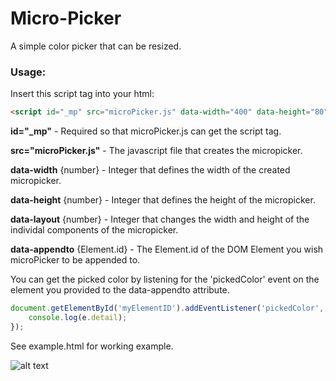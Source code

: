 # Micro-Picker
A simple color picker that can be resized.

### Usage:

Insert this script tag into your html:

```HTML
<script id="_mp" src="microPicker.js" data-width="400" data-height="80" data-layout="5" data-appendto="myElementID"></script>
```

**id="_mp"**   - Required so that microPicker.<spand></span>js can get the script tag.

**src="microPicker.<spand></span>js"**  - The javascript file that creates the micropicker.

**data-width** {number}   - Integer that defines the width of the created micropicker.

**data-height** {number}   - Integer that defines the height of the micropicker.

**data-layout** {number}   - Integer that changes the width and height of the individal components of the micropicker.

**data-appendto** {Element.<spand></span>id}   - The Element.<spand></span>id of the DOM Element you wish microPicker to be appended to.

You can get the picked color by listening for the 'pickedColor' event on the element you provided to the data-appendto attribute.

```javascript
document.getElementById('myElementID').addEventListener('pickedColor', (e) => {
    console.log(e.detail);
});

```

See example.html for working example.

![alt text](https://github.com/rryanwatson/Micro-Picker/img.png "Logo Title Text 1")